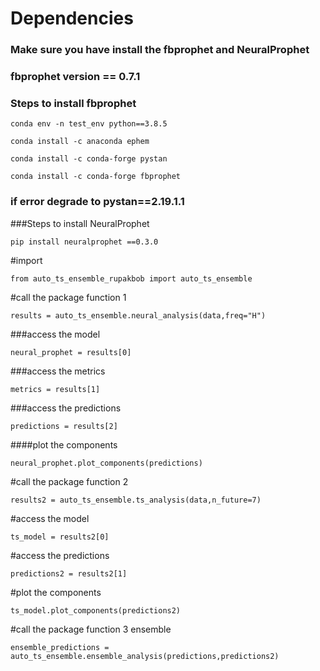 

# Dependencies 
### Make sure you have install the fbprophet and NeuralProphet
### fbprophet version == 0.7.1
### Steps to install fbprophet
```
conda env -n test_env python==3.8.5
```
```
conda install -c anaconda ephem
```
```
conda install -c conda-forge pystan
```
```
conda install -c conda-forge fbprophet
```

### if error degrade to pystan==2.19.1.1

###Steps to install NeuralProphet
```
pip install neuralprophet ==0.3.0
```

#import
```
from auto_ts_ensemble_rupakbob import auto_ts_ensemble
```

#call the package function 1
```
results = auto_ts_ensemble.neural_analysis(data,freq="H")
```
###access the model
```
neural_prophet = results[0]
```
###access the metrics
```
metrics = results[1]
```
###access the predictions
```
predictions = results[2]
```
####plot the components
```
neural_prophet.plot_components(predictions)
```

#call the package function 2
```
results2 = auto_ts_ensemble.ts_analysis(data,n_future=7)
```
#access the model
```
ts_model = results2[0]
```
#access the predictions
```
predictions2 = results2[1]
```
#plot the components
```
ts_model.plot_components(predictions2)
```

#call the package function 3 ensemble
```
ensemble_predictions = auto_ts_ensemble.ensemble_analysis(predictions,predictions2)
```
